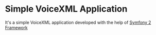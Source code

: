 Simple VoiceXML Application
========================

It's a simple VoiceXML application developed with the help of [Symfony 2 Framework][1]


[1]:  http://symfony.com/
